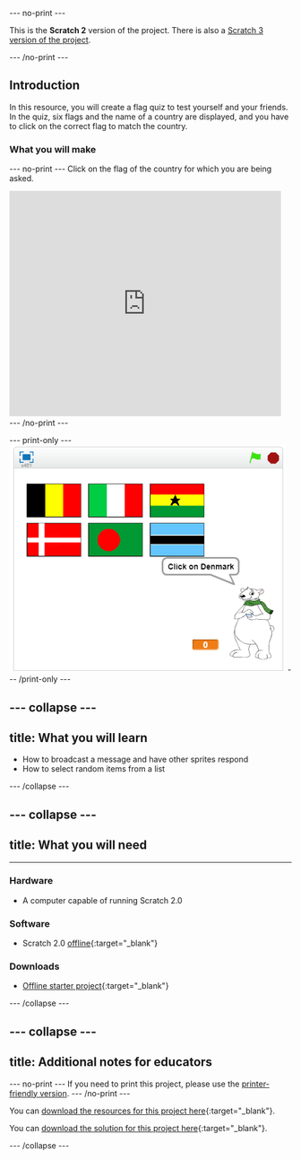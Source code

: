 --- no-print ---

This is the **Scratch 2** version of the project. There is also a [Scratch 3 version of the project](https://projects.raspberrypi.org/en/projects/guess-the-flag).

--- /no-print ---

## Introduction

In this resource, you will create a flag quiz to test yourself and your friends. In the quiz, six flags and the name of a country are displayed, and you have to click on the correct flag to match the country.

### What you will make

--- no-print ---
Click on the flag of the country for which you are being asked.

<div class="scratch-preview">
  <iframe allowtransparency="true" width="485" height="402" src="https://scratch.mit.edu/projects/embed/255467433/?autostart=false" frameborder="0" scrolling="no"></iframe>
</div>
--- /no-print ---

--- print-only ---
![Finished game](images/finished-game.png)
--- /print-only ---

--- collapse ---
---
title: What you will learn
---
+ How to broadcast a message and have other sprites respond
+ How to select random items from a list

--- /collapse ---

--- collapse ---
---
title: What you will need
---
---
### Hardware
+ A computer capable of running Scratch 2.0

### Software
+ Scratch 2.0 [offline](http://rpf.io/scratchoff){:target="_blank"}

### Downloads
+ [Offline starter project](http://rpf.io/p/en/guess-the-flag-scratch2-go){:target="_blank"}


--- /collapse ---

--- collapse ---
---
title: Additional notes for educators
---
--- no-print ---
If you need to print this project, please use the [printer-friendly version](https://projects.raspberrypi.org/en/projects/guess-the-flag-scratch2/print).
--- /no-print ---

You can [download the resources for this project here](http://rpf.io/p/en/guess-the-flag-scratch2-go){:target="_blank"}.

You can [download the solution for this project here](http://rpf.io/p/en/guess-the-flag-scratch2-get){:target="_blank"}.

--- /collapse ---
